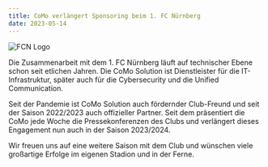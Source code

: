 ```yaml
---
title: CoMo verlängert Sponsoring beim 1. FC Nürnberg
date: 2023-05-14
---
```


![FCN Logo](/notes/2023-05-14.png)

Die Zusammenarbeit mit dem 1. FC Nürnberg läuft auf technischer Ebene schon seit etlichen Jahren. Die CoMo Solution ist Dienstleister für die IT-Infrastruktur, später auch für die Cybersecurity und die Unified Communication.

Seit der Pandemie ist CoMo Solution auch fördernder Club-Freund und seit der Saison 2022/2023 auch offizieller Partner. Seit dem präsentiert die CoMo jede Woche die Pressekonferenzen des Clubs und verlängert dieses Engagement nun auch in der Saison 2023/2024.

Wir freuen uns auf eine weitere Saison mit dem Club und wünschen viele großartige Erfolge im eigenen Stadion und in der Ferne.
